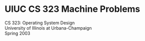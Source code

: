 # UIUC CS 323 Machine Problems  
CS 323: Operating System Design  
University of Illinois at Urbana-Champaign  
Spring 2003
